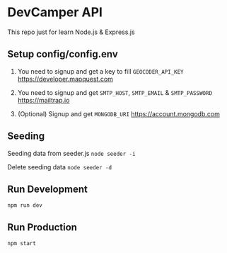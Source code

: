# DevCamper API

This repo just for learn Node.js & Express.js

## Setup config/config.env

1. You need to signup and get a key to fill `GEOCODER_API_KEY`
   https://developer.mapquest.com

2. You need to signup and get `SMTP_HOST`, `SMTP_EMAIL` & `SMTP_PASSWORD`
   https://mailtrap.io

3. (Optional) Signup and get `MONGODB_URI`
   https://account.mongodb.com

## Seeding

Seeding data from seeder.js
`node seeder -i`

Delete seeding data
`node seeder -d`

## Run Development

`npm run dev`

## Run Production

`npm start`
